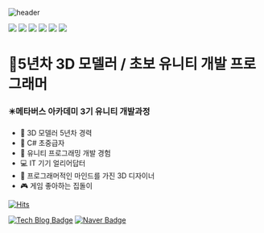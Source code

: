 ![header](https://capsule-render.vercel.app/api?type=Waving&text=Stadrem&fontColor=ffffff)

<img src="https://img.shields.io/badge/Blender-E87D0D?style=for-the-badge&logo=blender&logoColor=white"> <img src="https://img.shields.io/badge/3dsMax-000000?style=for-the-badge&logo=autodesk&logoColor=white"> <img src="https://img.shields.io/badge/PhotoShop-31A8FF?style=for-the-badge&logo=adobephotoshop&logoColor=white"> <img src="https://img.shields.io/badge/SubstancePainter-9999FF?style=for-the-badge&logo=adobecreativecloud&logoColor=white"> <img src="https://img.shields.io/badge/Unity-FFFFFF?style=for-the-badge&logo=unity&logoColor=black"> <img src="https://img.shields.io/badge/CSharp-6935D3?style=for-the-badge&logo=sharp&logoColor=white"> 

<h1>💫5년차 3D 모델러 / 초보 유니티 개발 프로그래머</h1>

<h3>✴️메타버스 아카데미 3기 유니티 개발과정</h3>

- 🔭 3D 모델러 5년차 경력
- 🔰 C# 초중급자
- 🌱 유니티 프로그래밍 개발 경험
- 💻 IT 기기 얼리어답터
- 🤔 프로그래머적인 마인드를 가진 3D 디자이너
- 🎮 게임 좋아하는 집돌이

[![Hits](https://hits.seeyoufarm.com/api/count/incr/badge.svg?url=https%3A%2F%2Fgithub.com%2FStadrem&count_bg=%237D8FEA&title_bg=%23555555&icon=apachespark.svg&icon_color=%23E7E7E7&title=hits&edge_flat=true)](https://hits.seeyoufarm.com) 

[![Tech Blog Badge](http://img.shields.io/badge/-Tech%20blog-black?style=flat-square&logo=github&link=https://stadrem.github.io/PortfolioSite/)](https://stadrem.github.io/PortfolioSite/) [![Naver Badge](https://img.shields.io/badge/Naver-03C75A?style=flat-square&logo=Naver&logoColor=white&link=mailto:stadrem@naver.com)](mailto:stadrem@naver.com)
